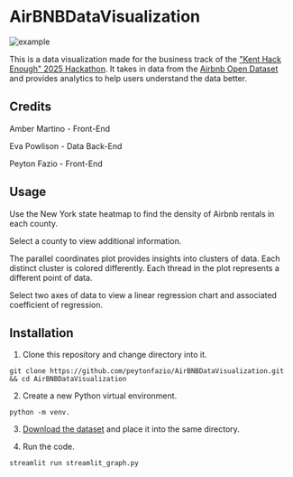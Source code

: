 # AirBNBDataVisualization

![example](https://github.com/user-attachments/assets/9b42a570-077a-4a3c-9ca3-f543546a3acd)

This is a data visualization made for the business track of the ["Kent Hack Enough" 2025 Hackathon](https://khe.io/). It takes in data from the [Airbnb Open Dataset](https://www.kaggle.com/datasets/arianazmoudeh/airbnbopendata/data) and provides analytics to help users understand the data better.

## Credits

Amber Martino - Front-End

Eva Powlison - Data Back-End

Peyton Fazio - Front-End

## Usage

Use the New York state heatmap to find the density of Airbnb rentals in each county. 

Select a county to view additional information.

The parallel coordinates plot provides insights into clusters of data. Each distinct cluster is colored differently. Each thread in the plot represents a different point of data. 

Select two axes of data to view a linear regression chart and associated coefficient of regression. 

## Installation 

1. Clone this repository and change directory into it.

```git clone https://github.com/peytonfazio/AirBNBDataVisualization.git && cd AirBNBDataVisualization```

2. Create a new Python virtual environment.

  ```python -m venv.```

3. [Download the dataset](https://www.kaggle.com/datasets/arianazmoudeh/airbnbopendata/data) and place it into the same directory.

4. Run the code.

  ```streamlit run streamlit_graph.py```
